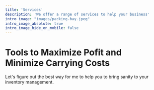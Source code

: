 ```yaml
---
title: 'Services'
description: 'We offer a range of services to help your business'
intro_image: "images/packing-bay.jpeg"
intro_image_absolute: true
intro_image_hide_on_mobile: false
---
```


# Tools to Maximize Pofit and Minimize Carrying Costs

Let's figure out the best way for me to help you to bring sanity to your inventory management.
